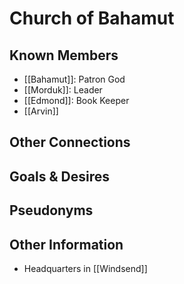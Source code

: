 # Church of Bahamut
## Known Members
- [[Bahamut]]: Patron God
- [[Morduk]]: Leader
- [[Edmond]]: Book Keeper
- [[Arvin]]
## Other Connections

## Goals & Desires

## Pseudonyms

## Other Information
- Headquarters in [[Windsend]] 